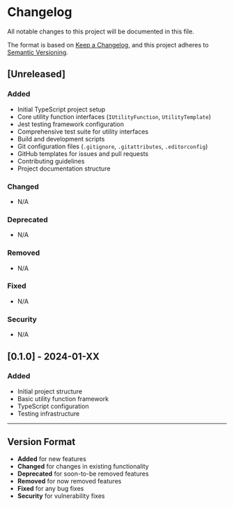 # Changelog

All notable changes to this project will be documented in this file.

The format is based on [Keep a Changelog](https://keepachangelog.com/en/1.0.0/),
and this project adheres to [Semantic Versioning](https://semver.org/spec/v2.0.0.html).

## [Unreleased]

### Added
- Initial TypeScript project setup
- Core utility function interfaces (`IUtilityFunction`, `UtilityTemplate`)
- Jest testing framework configuration
- Comprehensive test suite for utility interfaces
- Build and development scripts
- Git configuration files (`.gitignore`, `.gitattributes`, `.editorconfig`)
- GitHub templates for issues and pull requests
- Contributing guidelines
- Project documentation structure

### Changed
- N/A

### Deprecated
- N/A

### Removed
- N/A

### Fixed
- N/A

### Security
- N/A

## [0.1.0] - 2024-01-XX

### Added
- Initial project structure
- Basic utility function framework
- TypeScript configuration
- Testing infrastructure

---

## Version Format

- **Added** for new features
- **Changed** for changes in existing functionality
- **Deprecated** for soon-to-be removed features
- **Removed** for now removed features
- **Fixed** for any bug fixes
- **Security** for vulnerability fixes
